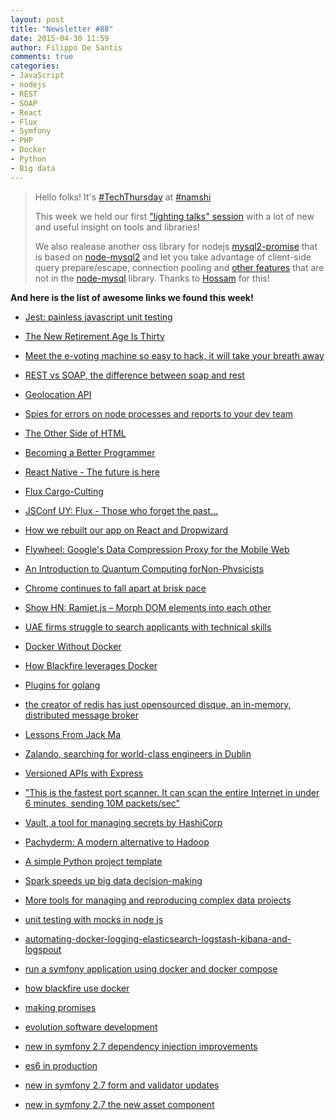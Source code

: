 ```yaml
---
layout: post
title: "Newsletter #88"
date: 2015-04-30 11:59
author: Filippo De Santis
comments: true
categories: 
- JavaScript
- nodejs
- REST
- SOAP
- React
- Flux
- Symfony
- PHP
- Docker
- Python
- Big data
---
```



> Hello folks!
> It's [#TechThursday](http://tech.namshi.com/blog/categories/techthursday/) at [#namshi](http://twitter.com/techNamshi)
> 
> This week we held our first ["lighting talks" session](http://tech.namshi.com/blog/2015/04/26/lighting-talks-1/) with a lot of new and useful insight on tools and libraries!
> 
> We also realease another oss library for nodejs [mysql2-promise](https://www.npmjs.com/package/mysql2-promise) that is based on [node-mysql2](https://github.com/sidorares/node-mysql2) and let you take advantage of client-side query prepare/escape, connection pooling and [other features](https://github.com/sidorares/node-mysql2#documentation) that are not in the [node-mysql](https://github.com/felixge/node-mysql) library. Thanks to [Hossam](http://tech.namshi.com/team/#Hossam%20Faris) for this!
> 

**And here is the list of awesome links we found this week!**

* [Jest: painless javascript unit testing](http://facebook.github.io/jest/)

* [The New Retirement Age Is Thirty](https://medium.com/i-m-h-o/the-new-retirement-age-is-thirty-547114ab60ef)

* [Meet the e-voting machine so easy to hack, it will take your breath away](http://arstechnica.com/tech-policy/2015/04/15/meet-the-e-voting-machine-so-easy-to-hack-it-will-take-your-breath-away/)
<!-- more -->
* [REST vs SOAP, the difference between soap and rest](http://spf13.com/post/soap-vs-rest)

* [Geolocation API](http://davidwalsh.name/geolocation-api)

* [Spies for errors on node processes and reports to your dev team](https://github.com/findhit/snitcher)

* [The Other Side of HTML](http://www.slideshare.net/carlinscuderi/the-other-side-of-html)

* [Becoming a Better Programmer](http://www.slideshare.net/petegoodliffe/becoming-a-better-programmer-47411490)

* [React Native - The future is here](http://www.josebalius.com/react-native-the-future-is-here/)

* [Flux Cargo-Culting](https://medium.com/@cassiozen/flux-cargo-culting-3cae9ff27c0c)

* [JSConf UY: Flux - Those who forget the past...](https://speakerdeck.com/jmorrell/jsconf-uy-flux-those-who-forget-the-past-dot-dot-dot-1)

* [How we rebuilt our app on React and Dropwizard](http://blog.siftscience.com/blog/2015/how-we-built-it)

* [Flywheel: Google's Data Compression Proxy for the Mobile Web](http://research.google.com/pubs/pub43447.html)

* [An Introduction to Quantum Computing forNon-Physicists](http://arxiv.org/pdf/quant-ph/9809016v2.pdf)

* [Chrome continues to fall apart at brisk pace](http://www.quirksmode.org/blog/archives/2015/02/chrome_continue.html)

* [Show HN: Ramjet.js – Morph DOM elements into each other](http://www.rich-harris.co.uk/ramjet/)

* [UAE firms struggle to search applicants with technical skills](http://buff.ly/1GEUbgd)

* [Docker Without Docker](http://buff.ly/1bcUKlT)

* [How Blackfire leverages Docker](http://buff.ly/1OCtgIW)

* [Plugins for golang](http://buff.ly/1ELV8FP)

* [the creator of redis has just opensourced disque, an in-memory, distributed message broker](http://buff.ly/1FthCdE)

* [Lessons From Jack Ma](http://buff.ly/1Igt5Ok)

* [Zalando, searching for world-class engineers in Dublin](http://buff.ly/1J1AFur)

* [Versioned APIs with Express](http://buff.ly/1HHod4n)

* ["This is the fastest port scanner. It can scan the entire Internet in under 6 minutes, sending 10M packets/sec"](http://buff.ly/1HGzyBw)

* [Vault, a tool for managing secrets by HashiCorp](http://buff.ly/1I0bkUJ)

* [Pachyderm: A modern alternative to Hadoop](https://medium.com/pachyderm-data/lets-build-a-modern-hadoop-4fc160f8d74f)

* [A simple Python project template](http://www.turnkeylinux.org/blog/pyproject-pub)

* [Spark speeds up big data decision-making](http://www.computerweekly.com/feature/Apache-Spark-speeds-up-big-data-decision-making)

* [More tools for managing and reproducing complex data projects](http://radar.oreilly.com/2015/04/more-tools-for-managing-and-reproducing-complex-data-projects.html)


* [unit testing with mocks in node js](http://vansande.org/2015/03/22/unit_testing_with_mocks_in_node_js)

* [automating-docker-logging-elasticsearch-logstash-kibana-and-logspout](http://nathanleclaire.com/blog/2015/04/27/automating-docker-logging-elasticsearch-logstash-kibana-and-logspout)

* [run a symfony application using docker and docker compose](http://vincent.composieux.fr/article/run-a-symfony-application-using-docker-and-docker-compose)

* [how blackfire use docker](http://blog.blackfire.io/how-we-use-docker.html)

* [making promises](https://medium.com/the-traveled-ios-developers-guide/making-promises-417f13da901f)

* [evolution software development](http://java.dzone.com/articles/evolution-software-development)

* [new in symfony 2.7 dependency injection improvements](http://symfony.com/blog/new-in-symfony-2-7-dependency-injection-improvements)

* [es6 in production](https://speakerdeck.com/pazguille/es6-in-production)

* [new in symfony 2.7 form and validator updates](http://symfony.com/blog/new-in-symfony-2-7-form-and-validator-updates)

* [new in symfony 2.7 the new asset component](http://symfony.com/blog/new-in-symfony-2-7-the-new-asset-component)
